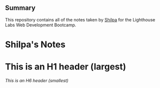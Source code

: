 ## Summary 
This repository contains all of the notes taken by [Shilpa](https://github.com/shilpa-john/lighthouse-web-notes) for the Lighthouse Labs Web Development Bootcamp.
# Shilpa's Notes
# This is an H1 header (largest)
###### This is an H6 header (smallest)